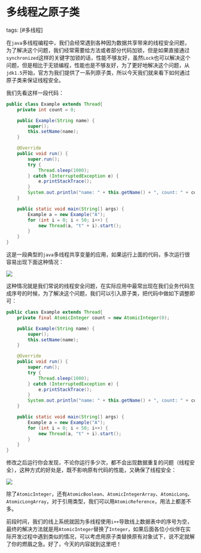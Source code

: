 # 多线程之原子类
tags: [#多线程]

在`java`多线程编程中，我们会经常遇到各种因为数据共享带来的线程安全问题，为了解决这个问题，我们经常需要给方法或者部分代码加锁，但是如果直接通过`synchronized`这样的关键字加锁的话，性能不够友好，虽然`Lock`也可以解决这个问题，但是相比于无锁编程，性能也是不够友好，为了更好地解决这个问题，从`jdk1.5`开始，官方为我们提供了一系列原子类，所以今天我们就来看下如何通过原子类来保证线程安全。

我们先看这样一段代码：

```java
public class Example extends Thread{
    private int count = 0;

    public Example(String name) {
        super();
        this.setName(name);
    }

    @Override
    public void run() {
        super.run();
        try {
            Thread.sleep(1000);
        } catch (InterruptedException e) {
            e.printStackTrace();
        }
        System.out.println("name: " + this.getName() + ", count: " + count++);
    }

    public static void main(String[] args) {
        Example a = new Example("A");
        for (int i = 0; i < 50; i++) {
            new Thread(a, "t" + i).start();
        }
    }
}
```

这是一段典型的`java`多线程共享变量的应用，如果运行上面的代码，多次运行很容易出现下面这种情况：

![](https://syske-pic-bed.oss-cn-hangzhou.aliyuncs.com/imgs/20210705085000.png)

这种情况就是我们常说的线程安全问题，在实际应用中最常出现在我们业务代码生成序号的时候，为了解决这个问题，我们可以引入原子类，把代码中做如下调整即可：

```java
public class Example extends Thread{
    private final AtomicInteger count = new AtomicInteger(0);

    public Example(String name) {
        super();
        this.setName(name);
    }

    @Override
    public void run() {
        super.run();
        try {
            Thread.sleep(1000);
        } catch (InterruptedException e) {
            e.printStackTrace();
        }
        System.out.println("name: " + this.getName() + ", count: " + count.getAndAdd(1));
    }

    public static void main(String[] args) {
        Example a = new Example("A");
        for (int i = 0; i < 50; i++) {
            new Thread(a, "t" + i).start();
        }
    }
}
```

修改之后运行你会发现，不论你运行多少次，都不会出现数据重复的问题（线程安全），这种方式的好处是，既不影响原有代码的性能，又确保了线程安全：

![](https://syske-pic-bed.oss-cn-hangzhou.aliyuncs.com/imgs/images/20210705123725.png)

除了`AtomicInteger`，还有`AtomicBoolean`、`AtomicIntegerArray`、`AtomicLong`、`AtomicLongArray`，对于引用类型，我们可以用`AtomicReference`，用法上都差不多。

前段时间，我们的线上系统就因为多线程使用`i++`导致线上数据表中的序号为空，最终的解决方法就是用`AtomicInteger`替换了`Integer`，如果后面各位小伙伴在实际开发过程中遇到类似的情况，可以考虑用原子类替换原有对象试下，说不定就解了你的燃眉之急。好了，今天的内容就到这里吧！

